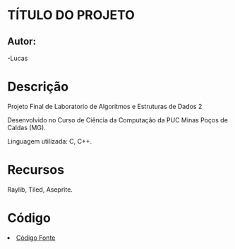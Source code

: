 # TÍTULO DO PROJETO

## Autor:

-Lucas

# Descrição

Projeto Final de Laboratorio de Algoritmos e Estruturas de Dados 2 

Desenvolvido no Curso de Ciência da Computação da PUC Minas Poços de Caldas (MG).

Linguagem utilizada: C, C++.

# Recursos

Raylib, Tiled, Aseprite.

# Código

<li><a href="src/README.md"> Código Fonte</a></li>

